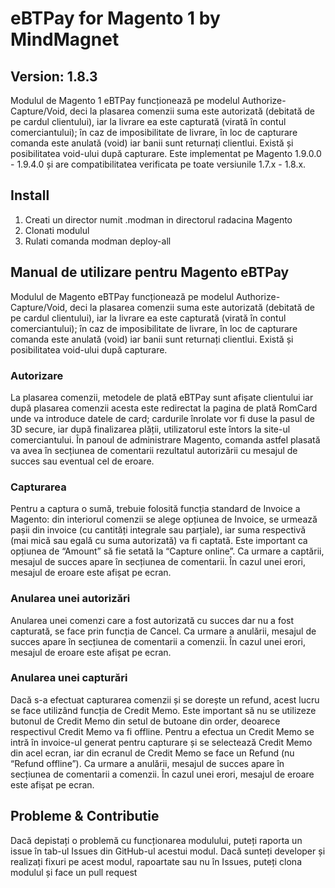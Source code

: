 # eBTPay for Magento 1 by MindMagnet #
## Version: 1.8.3 ##

Modulul de Magento 1 eBTPay funcționează pe modelul Authorize-Capture/Void, deci la plasarea comenzii suma este autorizată (debitată de pe cardul clientului), iar la livrare ea este capturată (virată în contul comerciantului); în caz de imposibilitate de livrare, în loc de capturare comanda este anulată (void) iar banii sunt returnați clientlui. Există și posibilitatea void-ului după capturare. Este implementat pe Magento 1.9.0.0 - 1.9.4.0 și are compatibilitatea verificata pe toate versiunile 1.7.x - 1.8.x.

## Install ##

1. Creati un director numit .modman in directorul radacina Magento
2. Clonati modulul
3. Rulati comanda modman deploy-all

## Manual de utilizare pentru Magento eBTPay ##

Modulul de Magento eBTPay funcționează pe modelul Authorize-Capture/Void, deci la plasarea
comenzii suma este autorizată (debitată de pe cardul clientului), iar la livrare ea este capturată (virată
în contul comerciantului); în caz de imposibilitate de livrare, în loc de capturare comanda este anulată
(void) iar banii sunt returnați clientlui. Există și posibilitatea void-ului după capturare.

### Autorizare ###

La plasarea comenzii, metodele de plată eBTPay sunt afișate clientului iar după plasarea comenzii
acesta este redirectat la pagina de plată RomCard unde va introduce datele de card; cardurile
înrolate vor fi duse la pasul de 3D secure, iar după finalizarea plății, utilizatorul este întors la site-ul
comerciantului.
În panoul de administrare Magento, comanda astfel plasată va avea în secțiunea de comentarii
rezultatul autorizării cu mesajul de succes sau eventual cel de eroare.

### Capturarea ###

Pentru a captura o sumă, trebuie folosită funcția standard de Invoice a Magento: din interiorul
comenzii se alege opțiunea de Invoice, se urmează pașii din invoice (cu cantități integrale sau
parțiale), iar suma respectivă (mai mică sau egală cu suma autorizată) va fi captată. Este important ca
opțiunea de “Amount” să fie setată la “Capture online”. Ca urmare a captării, mesajul de succes apare
în secțiunea de comentarii. În cazul unei erori, mesajul de eroare este afișat pe ecran.

### Anularea unei autorizări ###

Anularea unei comenzi care a fost autorizată cu succes dar nu a fost capturată, se face prin funcția de
Cancel. Ca urmare a anulării, mesajul de succes apare în secțiunea de comentarii a comenzii. În cazul
unei erori, mesajul de eroare este afișat pe ecran.

### Anularea unei capturări ###

Dacă s-a efectuat capturarea comenzii și se dorește un refund, acest lucru se face utilizând funcția
de Credit Memo. Este important să nu se utilizeze butonul de Credit Memo din setul de butoane din
order, deoarece respectivul Credit Memo va fi offline. Pentru a efectua un Credit Memo se intră în
invoice-ul generat pentru capturare și se selectează Credit Memo din acel ecran, iar din ecranul de
Credit Memo se face un Refund (nu “Refund offline”). Ca urmare a anulării, mesajul de succes apare
în secțiunea de comentarii a comenzii. În cazul unei erori, mesajul de eroare este afișat pe ecran.

## Probleme & Contributie ##

Dacă depistați o problemă cu funcționarea modulului, puteți raporta un issue în tab-ul Issues din GitHub-ul acestui modul.
Dacă sunteți developer și realizați fixuri pe acest modul, rapoartate sau nu în Issues, puteți clona modulul și face un pull request
